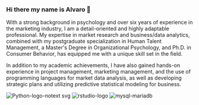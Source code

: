 ### Hi there my name is Alvaro 👋

With a strong background in psychology and over six years of experience in the marketing industry, I am a detail-oriented and highly adaptable professional. My expertise in market research and business/data analytics, combined with my postgraduate specialization in Human Talent Management, a Master's Degree in Organizational Psychology, and Ph.D. in Consumer Behavior, has equipped me with a unique skill set in the field.

In addition to my academic achievements, I have also gained hands-on experience in project management, marketing management, and the use of programming languages for market data analysis, as well as developing strategic plans and utilizing predictive statistical modeling for business.

![Python-logo-notext svg](https://user-images.githubusercontent.com/56406907/220478533-a0199d9f-4967-4e60-86b2-b2d28abed0e4.png) 
![rstudio-logo](https://user-images.githubusercontent.com/56406907/220478872-d57dfd8a-ad5b-43eb-b634-24c9e1e104c9.png)
![mysql-mariadb](https://user-images.githubusercontent.com/56406907/220480611-0cbf951f-3844-49dd-94d7-13b31d95ed56.png)


<!--
**ALRIER/ALRIER** is a ✨ _special_ ✨ repository because its `README.md` (this file) appears on your GitHub profile.

Here are some ideas to get you started:

- 🔭 I’m currently working on ...
- 🌱 I’m currently learning ...
- 👯 I’m looking to collaborate on ...
- 🤔 I’m looking for help with ...
- 💬 Ask me about ...
- 📫 How to reach me: ...
- 😄 Pronouns: ...
- ⚡ Fun fact: ...
-->
